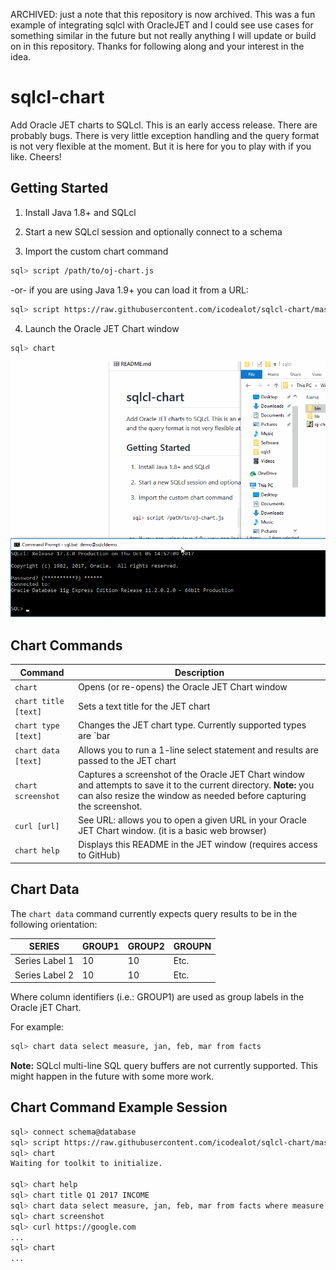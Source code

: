 ARCHIVED: just a note that this repository is now archived. This was a fun example of integrating sqlcl with OracleJET and I could see use cases for something similar in the future but not really anything I will update or build on in this repository. Thanks for following along and your interest in the idea.

# sqlcl-chart
Add Oracle JET charts to SQLcl. This is an early access release. There are probably bugs. There is very little exception handling and the query format is not very flexible at the moment. But it is here for you to play with if you like. Cheers!

## Getting Started

1. Install Java 1.8+ and SQLcl

2. Start a new SQLcl session and optionally connect to a schema

3. Import the custom chart command

```bash
sql> script /path/to/oj-chart.js
```

-or- if you are using Java 1.9+ you can load it from a URL:

```bash
sql> script https://raw.githubusercontent.com/icodealot/sqlcl-chart/master/oj-chart.js
```

4. Launch the Oracle JET Chart window

```bash
sql> chart
```
![SQLcl JET Chart Demo](/oj-chart_demo.gif?raw=true)

## Chart Commands

Command | Description
------ | ------
`chart` | Opens (or re-opens) the Oracle JET Chart window
`chart title [text]` | Sets a text title for the JET chart
`chart type [text]` | Changes the JET chart type. Currently supported types are `bar | line | combo | area | lineWithArea | pie`
`chart data [text]` | Allows you to run a 1-line select statement and results are passed to the JET chart
`chart screenshot` | Captures a screenshot of the Oracle JET Chart window and attempts to save it to the current directory. **Note:** you can also resize the window as needed before capturing the screenshot.
`curl [url]` | See URL: allows you to open a given URL in your Oracle JET Chart window. (it is a basic web browser)
`chart help` | Displays this README in the JET window (requires access to GitHub)

## Chart Data

The `chart data` command currently expects query results to be in the following orientation:

SERIES | GROUP1 | GROUP2 | GROUPN
------ | ------ | ------ | ------
Series Label 1 | 10 | 10 | Etc.
Series Label 2 | 10 | 10 | Etc.

Where column identifiers (i.e.: GROUP1) are used as group labels in the Oracle jET Chart.

For example:

```bash
sql> chart data select measure, jan, feb, mar from facts
```

**Note:** SQLcl multi-line SQL query buffers are not currently supported. This might happen in the future with some more work.

## Chart Command Example Session

```bash
sql> connect schema@database
sql> script https://raw.githubusercontent.com/icodealot/sqlcl-chart/master/oj-chart.js
sql> chart
Waiting for toolkit to initialize.

sql> chart help
sql> chart title Q1 2017 INCOME
sql> chart data select measure, jan, feb, mar from facts where measure = 'SALES'
sql> chart screenshot
sql> curl https://google.com
...
sql> chart
...
```
